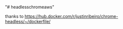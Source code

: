 "# headlesschromeaws" 

thanks to
https://hub.docker.com/r/justinribeiro/chrome-headless/~/dockerfile/


